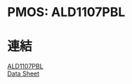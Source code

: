 # PMOS: ALD1107PBL  
# 連結  
[ALD1107PBL](https://www.mouser.tw/ProductDetail/Advanced-Linear-Devices/ALD1107PBL?qs=mdoy1eHU51wGpQ0zzvyyZg%3D%3D)  
[Data Sheet](https://www.mouser.tw/datasheet/2/8/ALD1107-10401.pdf)  